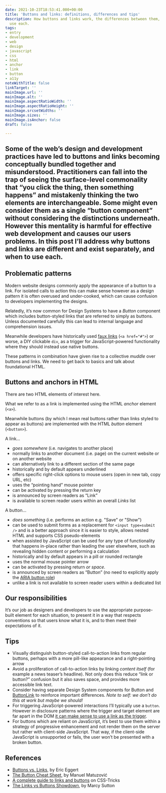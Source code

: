 ```yaml
---
date: 2021-10-23T18:53:41.000+00:00
title: 'Buttons and links: definitions, differences and tips'
description: How buttons and links work, the differences between them, and when to
  use each.
tags:
- entry
- development
- web
- design
- javascript
- css
- html
- anchor
- link
- button
- a11y
noteWithTitle: false
linkTarget: ''
mainImage.url: ''
mainImage.alt: ''
mainImage.aspectRatioWidth: ''
mainImage.aspectRatioHeight: ''
mainImage.srcsetWidths: ''
mainImage.sizes: ''
mainImage.isAnchor: false
draft: false

---
```

Some of the web’s design and development practices have led to buttons and links becoming conceptually bundled together and misunderstood. Practitioners can fall into the trap of seeing the surface-level commonality that “you click the thing, then something happens” and mistakenly thinking the two elements are interchangeable. Some might even consider them as a single “button component” without considering the distinctions underneath. However this mentality is harmful for effective web development and causes our users problems. In this post I’ll address why buttons and links are different and exist separately, and when to use each.
---

## Problematic patterns

Modern website designs commonly apply the appearance of a button to a link. For isolated calls to action this can make sense however as a design pattern it is often overused and under-cooked, which can cause confusion to developers implementing the designs.

Relatedly, it’s now common for Design Systems to have a _Button_ component which includes button-styled links that are referred to simply as buttons. Unless documented carefully this can lead to internal language and comprehension issues.

Meanwhile developers have historically used [faux links](https://www.htmhell.dev/8-anchor-tag-used-as-button/) (`<a href="#">`) or worse, a DIY clickable `div`, as a trigger for JavaScript-powered functionality where they should instead use native buttons.

These patterns in combination have given rise to a collective _muddle_ over buttons and links. We need to get back to basics and talk about foundational HTML.

## Buttons and anchors in HTML

There are two HTML elements of interest here.

What we refer to as a link is implemented using the HTML _anchor_ element (`<a>`).

Meanwhile buttons (by which I mean real buttons rather than links styled to appear as buttons) are implemented with the HTML _button_ element (`<button>`).

A link…

* _goes somewhere_ (i.e. navigates to another place)
* normally links to another document (i.e. page) on the current website or on another website
* can alternatively link to a different section of the same page
* historically and by default appears underlined
* offers specific right-click options to mouse users (open in new tab, copy URL, etc)
* uses the “pointing hand” mouse pointer
* can be activated by pressing the return key
* is announced by screen readers as “Link”
* is available to screen reader users within an overall _Links_ list

A button…

* _does something_ (i.e. performs an action e.g. "Save" or "Show")
* can be used to submit forms as a replacement for `<input type=submit />` and is a better approach since it is easier to style, allows nested HTML and supports CSS pseudo-elements
* when assisted by JavaScript can be used for any type of functionality that happens in-place rather than leading the user elsewhere, such as revealing hidden content or performing a calculation 
* historically and by default appears in a pill or rounded rectangle
* uses the normal mouse pointer arrow
* can be activated by pressing return _or space._
* is announced by screen readers as “Button” (no need to explicitly apply the [ARIA button role](https://developer.mozilla.org/en-US/docs/Web/Accessibility/ARIA/Roles/button_role))
* unlike a link is not available to screen reader users within a dedicated list

## Our responsibilities

It’s our job as designers and developers to use the appropriate purpose-built element for each situation, to present it in a way that respects conventions so that users know what it is, and to then meet their expectations of it.

## Tips

* Visually distinguish button-styled call-to-action links from regular buttons, perhaps with a more pill-like appearance and a right-pointing arrow
* Avoid a proliferation of call-to-action links by linking _content itself_ (for example a news teaser’s headline). Not only does this reduce “link or button?” confusion but it also saves space, and provides more accessible link text.
* Consider having separate Design System components for Button and [ButtonLink](https://seek-oss.github.io/braid-design-system/components/ButtonLink/) to reinforce important differences. _Note to self: we don’t do this at work but maybe we should!_
* For triggering JavaScript-powered interactions I’ll typically use a `button`. However in disclosure patterns where the trigger and target element are far apart in the DOM [it can make sense to use a link as the trigger](https://fuzzylogic.me/posts/2021-01-24-adactio-journalaccessible-interactions/).
* For buttons which are reliant on JavaScript, it’s best to use them within a strategy of progressive enhancement and not render them on the server but rather with client-side JavaScript. That way, if the client-side JavaScript is unsupported or fails, the user won’t be presented with a broken button.

## References

* [Buttons vs. Links](https://yatil.net/blog/buttons-vs-links), by Eric Eggert
* [The Button Cheat Sheet](https://www.buttoncheatsheet.com/), by Manuel Matuzović
* [A complete guide to links and buttons](https://css-tricks.com/a-complete-guide-to-links-and-buttons/) on CSS-Tricks
* [The Links vs Buttons Showdown](https://speakerdeck.com/marcysutton/the-links-vs-buttons-showdown), by Marcy Sutton
